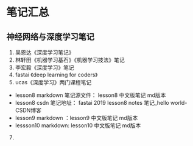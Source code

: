 # 笔记汇总

## 神经网络与深度学习笔记
1. 吴恩达《深度学习笔记》
2. 林轩田《机器学习基石》《机器学习技法》笔记
3. 李宏毅《深度学习》笔记
4. fastai 《deep learning for coders》
5. ucas《深度学习》两门课程笔记
  - lesson8 markdown 笔记源文件： lesson8 中文版笔记 md版本
  - lesson8 csdn 笔记地址： fastai 2019 lesson8 notes 笔记_hello world-CSDN博客
  - lesson9 markdown ：lesson9 中文版笔记 md版本
  - lessson10 markdown: lesson10 中文版笔记 md版本
7. 
